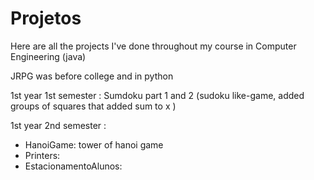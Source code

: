 # Projetos

Here are all the projects I've done throughout my course in Computer Engineering (java)

JRPG was before college and in python

1st year 1st semester  :  Sumdoku part 1 and 2  (sudoku like-game, added groups of squares that added sum to x )

1st year 2nd semester  :  
- HanoiGame: tower of hanoi game
- Printers:
- EstacionamentoAlunos:   


